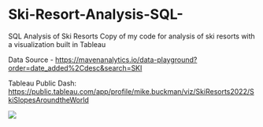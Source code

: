 # Ski-Resort-Analysis-SQL-
SQL Analysis of Ski Resorts 
Copy of my code for analysis of ski resorts with a visualization built in Tableau

Data Source - https://mavenanalytics.io/data-playground?order=date_added%2Cdesc&search=SKI

Tableau Public Dash: https://public.tableau.com/app/profile/mike.buckman/viz/SkiResorts2022/SkiSlopesAroundtheWorld

<div class='tableauPlaceholder' id='viz1757829814165' style='position: relative'><noscript><a href='#'><img alt=' ' src='https:&#47;&#47;public.tableau.com&#47;static&#47;images&#47;Sk&#47;SkiResorts2022&#47;SkiSlopesAroundtheWorld&#47;1_rss.png' style='border: none' /></a></noscript><object class='tableauViz'  style='display:none;'><param name='host_url' value='https%3A%2F%2Fpublic.tableau.com%2F' /> <param name='embed_code_version' value='3' /> <param name='site_root' value='' /><param name='name' value='SkiResorts2022&#47;SkiSlopesAroundtheWorld' /><param name='tabs' value='yes' /><param name='toolbar' value='yes' /><param name='static_image' value='https:&#47;&#47;public.tableau.com&#47;static&#47;images&#47;Sk&#47;SkiResorts2022&#47;SkiSlopesAroundtheWorld&#47;1.png' /> <param name='animate_transition' value='yes' /><param name='display_static_image' value='yes' /><param name='display_spinner' value='yes' /><param name='display_overlay' value='yes' /><param name='display_count' value='yes' /><param name='language' value='en-US' 

<div class='tableauPlaceholder' id='viz1757830192714' style='position: relative'><noscript><a href='#'><img alt=' ' src='https:&#47;&#47;public.tableau.com&#47;static&#47;images&#47;Sk&#47;SkiResorts2022&#47;SnowfallResorts&#47;1_rss.png' style='border: none' /></a></noscript><object class='tableauViz'  style='display:none;'><param name='host_url' value='https%3A%2F%2Fpublic.tableau.com%2F' /> <param name='embed_code_version' value='3' /> <param name='site_root' value='' /><param name='name' value='SkiResorts2022&#47;SnowfallResorts' /><param name='tabs' value='no' /><param name='toolbar' value='yes' /><param name='static_image' value='https:&#47;&#47;public.tableau.com&#47;static&#47;images&#47;Sk&#47;SkiResorts2022&#47;SnowfallResorts&#47;1.png' /> <param name='animate_transition' value='yes' /><param name='display_static_image' value='yes' /><param name='display_spinner' value='yes' /><param name='display_overlay' value='yes' /><param name='display_count' value='yes' /><param name='language' value='en-US'      

<div class='tableauPlaceholder' id='viz1757830216334' style='position: relative'><noscript><a href='#'><img alt='Resort Details ' src='https:&#47;&#47;public.tableau.com&#47;static&#47;images&#47;Sk&#47;SkiResorts2022&#47;ResortDetails&#47;1_rss.png' style='border: none' /></a></noscript><object class='tableauViz'  style='display:none;'><param name='host_url' value='https%3A%2F%2Fpublic.tableau.com%2F' /> <param name='embed_code_version' value='3' /> <param name='site_root' value='' /><param name='name' value='SkiResorts2022&#47;ResortDetails' /><param name='tabs' value='no' /><param name='toolbar' value='yes' /><param name='static_image' value='https:&#47;&#47;public.tableau.com&#47;static&#47;images&#47;Sk&#47;SkiResorts2022&#47;ResortDetails&#47;1.png' /> <param name='animate_transition' value='yes' /><param name='display_static_image' value='yes' /><param name='display_spinner' value='yes' /><param name='display_overlay' value='yes' /><param name='display_count' value='yes' /><param name='language' value='en-US'

